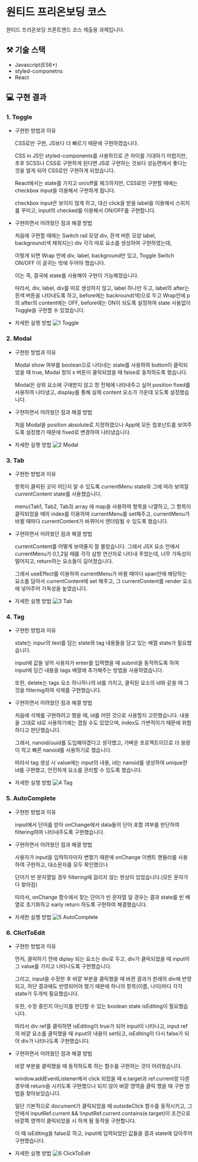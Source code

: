 # 원티드 프리온보딩 코스
원티드 프리온보딩 프론트엔드 코스 제출용 과제입니다.

## ⚒️ 기술 스택
- Javascript(ES6+)
- styled-componetns
- React

## 💻 구현 결과

### 1. Toggle

- 구현한 방법과 이유

    CSS로만 구현, JS보다 더 빠르기 때문에 구현하였습니다.

    CSS in JS인 styled-components를 사용하므로 큰 차이를 기대하기 어렵지만, 추후 SCSS나 CSS로 구현하게 된다면 JS로 구현하는 것보다 성능면에서 좋다는 것을 알게 되어 CSS로만 구현하게 되었습니다.

    React에서는 state를 가지고 on/off를 체크하지만, CSS로만 구현할 때에는 checkbox input을 이용해서 구현하게 됩니다.

    checkbox input은 보이지 않게 하고, 대신 click을 받을 label을 이용해서 스위치를 꾸미고, input의 checked를 이용해서 ON/OFF를 구현합니다.

- 구현하면서 어려웠던 점과 해결 방법

    처음에 구현할 때에는 Switch rail 모양 div, 흰색 버튼 모양 label, background(색 채워지는) div 각각 따로 요소를 생성하여 구현하였는데,

    이렇게 되면 Wrap 안에 div, label, background만 있고, Toggle Switch ON/OFF 이 글귀는 밖에 두어야 했습니다.

    이는 즉, 결국에 state를 사용해야 구현이 가능해졌습니다.

    따라서, div, label, div를 따로 생성하지 않고, label 하나만 두고, label의 after는 흰색 버튼을 나타내도록 하고, before에는 backround(색)으로 두고
    Wrap안에 p의 after의 content에는 OFF, before에는 ON이 되도록 설정하여 state 사용없이 Toggle을 구현할 수 있었습니다.

- 자세한 실행 방법
![1  Toggle](https://user-images.githubusercontent.com/80020227/152763537-795cab62-9cd9-4e8b-9cdd-3ef7da3bf5f7.gif)

### 2. Modal

- 구현한 방법과 이유

    Modal show 여부를 boolean으로 나타내는 state를 사용하여 button이 클릭되었을 때 true, Modal 창의 x 버튼이 클릭되었을 때 false로 동작하도록 했습니다.
    
    Modal은 상위 요소에 구애받지 않고 창 전체에 나타내주고 싶어 position fixed를 사용하여 나타냈고, display를 통해 실제 content 요소가 가운데 오도록 설정했습니다. 

- 구현하면서 어려웠던 점과 해결 방법

    처음 Modal을 position absolute로 지정하였으나 App에 모든 컴포넌트를 보여주도록 설정했기 때문에 fixed로 변경하여 나타냈습니다.

- 자세한 실행 방법
![2  Modal](https://user-images.githubusercontent.com/80020227/152772058-ee081479-2cd2-4bb5-9fe0-2364a1e05494.gif)

### 3. Tab

- 구현한 방법과 이유

    항목이 클릭된 곳이 어딘지 알 수 있도록 currentMenu state와 그에 따라 보여질 currentContent state를 사용했습니다.
    
    menu(Tab1, Tab2, Tab3) array 에 map을 사용하여 항목을 나열하고, 그 항목이 클릭되었을 때의 index를 이용하여 currentMenu를 set해주고, currentMenu가 바뀔 때마다 currentContent가 바뀌어서 렌더링될 수 있도록 했습니다.
    
- 구현하면서 어려웠던 점과 해결 방법

    currentContent를 어떻게 보여줄지 잘 몰랐습니다. 그래서 JSX 요소 안에서 currentMenu가 0,1,2일 때를 각각 삼항 연산자로 나타내 주었는데, 너무 가독성이 떨어지고, return하는 요소들이 길어졌습니다.
    
    그래서 useEffect를 이용하여 currentMenu가 바뀔 때마다 span안에 해당하는 요소를 담아서 currentContent에 set 해주고, 그 currentContent를 render 요소에 넣어주어 가독성을 높였습니다.

- 자세한 실행 방법
![3  Tab](https://user-images.githubusercontent.com/80020227/152773237-02709aba-c55e-435d-859c-6117cfb1fde7.gif)

### 4. Tag

- 구현한 방법과 이유

    state는 inpur의 text를 담는 state와 tag 내용들을 담고 있는 배열 state가 필요했습니다.
    
    input에 값을 넣어 사용자가 enter를 입력했을 때 submit을 동작하도록 하여 input에 담긴 내용을 tags 배열에 추가해주는 방법을 사용하였습니다.
    
    또한, delete는 tags 요소 하나하나의 id를 가지고, 클릭된 요소의 id와 같을 때 그것을 filtering하여 삭제를 구현했습니다.
    
- 구현하면서 어려웠던 점과 해결 방법

    처음에 삭제를 구현하려고 했을 때, id를 어떤 것으로 사용할지 고민했습니다. 내용을 그대로 id로 사용하기에는 겹칠 수도 있었으며, index도 가변적이기 때문에 위험하다고 판단했습니다.
    
    그래서, nanoid/uuid를 도입해야겠다고 생각했고, 가벼운 프로젝트이므로 더 용량이 작고 빠른 nanoid를 사용하기로 했습니다.
    
    따라서 tag 생성 시 value에는 input의 내용, id는 nanoid를 생성하여 unique한 id를 구현했고, 안전하게 요소를 관리할 수 있도록 했습니다.

- 자세한 실행 방법
![4  Tag](https://user-images.githubusercontent.com/80020227/152774277-5bdd3139-dc6f-4e26-b3d9-75fd0e6de35c.gif)

### 5. AutoComplete

- 구현한 방법과 이유

    input에서 단어를 받아 onChange에서 data들의 단어 포함 여부를 판단하여 filtering하여 나타내주도록 구현했습니다.
    
- 구현하면서 어려웠던 점과 해결 방법

    사용자가 input을 입력하자마자 변했기 때문에 onChange 이벤트 핸들러를 사용하여 구현하고, 대소문자를 모두 확인했으나 
    
    단어가 빈 문자열일 경우 filtering에 걸리지 않는 현상이 있었습니다.(모든 문자가 다 찾아짐)
    
    따라서, onChange 함수에서 찾는 단어가 빈 문자열 일 경우는 결과 state를 빈 배열로 초기화하고 early return 하도록 구현하여 해결했습니다.

- 자세한 실행 방법
![5  AutoComplete](https://user-images.githubusercontent.com/80020227/152775323-ba0901f1-5bd1-458c-a9f9-7ff01656d253.gif)

### 6. ClictToEdit

- 구현한 방법과 이유

    먼저, 클릭하기 전에 diplay 되는 요소는 div로 두고, div가 클릭되었을 때 input이 그 value를 가지고 나타나도록 구현했습니다.
    
    그리고, input을 수정한 후 바깥 부분을 클릭했을 때 바뀐 결과가 원래의 div에 반영되고, 하단 결과에도 반영되어야 했기 때문에 하나의 항목(이름, 나이)마다 각각 state가 두개씩 필요했습니다.
    
    또한, 수정 중인지 아닌지를 판단할 수 있는 boolean state isEditing이 필요했습니다.
    
    따라서 div ref를 클릭하면 isEditing이 true가 되어 input이 나타나고, input ref의 바깥 요소를 클릭했을 때 input의 내용이 set되고, isEditing이 다시 false가 되어 div가 나타나도록 구현했습니다.
    
- 구현하면서 어려웠던 점과 해결 방법

    바깥 부분을 클릭했을 때 동작하도록 하는 함수를 구현하는 것이 어려웠습니다.
    
    window.addEventListener에서 click 되었을 때 e.target과 ref.current랑 다른 경우에 return을 시키도록 구현했으나 되지 않아 바깥 영역을 클릭 했을 때 구현 방법을 찾아보았습니다.
    
    일단 기본적으로 document가 클릭되었을 때 outsideClick 함수를 동작시키고, 그 안에서 inputRef.current && !inputRef.current.contains(e.target)이 조건으로 바깥쪽 영역이 클릭되었을 시 하게 될 동작을 구현합니다.
    
    이 때 isEditing을 false로 하고, input에 입력되었던 값들을 결과 state에 담아주어 구현했습니다.

- 자세한 실행 방법
![6  ClickToEdit](https://user-images.githubusercontent.com/80020227/152780799-75716264-5677-4c41-839c-351d06f81aa3.gif)
